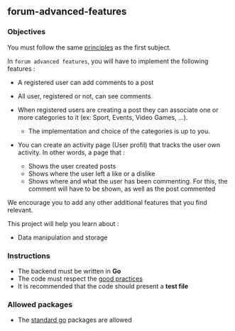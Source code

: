 ## forum-advanced-features

### Objectives

You must follow the same [principles](https://public.01-edu.org/subjects/forum/) as the first subject.

In `forum advanced features`, you will have to implement the following features :

<!-- - You will have to create a way to notify users when their posts are :

  - liked/disliked
  - commented -->
- A registered user can add comments to a post
- All user, registered or not, can see comments

- When registered users are creating a post they can associate one or more categories to it (ex: Sport, Events, Video Games, ...).
  - The implementation and choice of the categories is up to you.

- You can create an activity page (User profil) that tracks the user own activity. In other words, a page that :
  - Shows the user created posts
  - Shows where the user left a like or a dislike
  - Shows where and what the user has been commenting. For this, the comment will have to be shown, as well as the post commented
<!-- 
- You have to create a section where you will be able to Edit/Remove posts and comments. -->

We encourage you to add any other additional features that you find relevant.

This project will help you learn about :

- Data manipulation and storage

### Instructions

- The backend must be written in **Go**
- The code must respect the [good practices](https://public.01-edu.org/subjects/good-practices/)
- It is recommended that the code should present a **test file**

### Allowed packages

- The [standard go](https://golang.org/pkg/) packages are allowed
